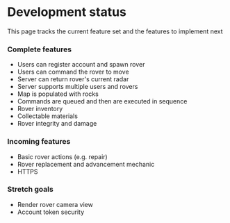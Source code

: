Development status
================

This page tracks the current feature set and the features to implement next

### Complete features

* Users can register account and spawn rover
* Users can command the rover to move
* Server can return rover's current radar
* Server supports multiple users and rovers
* Map is populated with rocks
* Commands are queued and then are executed in sequence
* Rover inventory
* Collectable materials
* Rover integrity and damage

### Incoming features

* Basic rover actions (e.g. repair)
* Rover replacement and advancement mechanic
* HTTPS

### Stretch goals

* Render rover camera view
* Account token security

